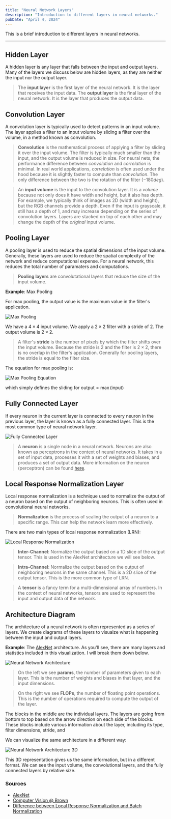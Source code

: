 ```yaml
---
title: "Neural Network Layers"
description: "Introduction to different layers in neural networks."
pubDate: "April 4, 2024"
---
```


This is a brief introduction to different layers in neural networks.

<hr>

## Hidden Layer

A hidden layer is any layer that falls between the input and output layers. Many of the layers we discuss below are hidden layers, as they are neither the input nor the output layer.

> The **input layer** is the first layer of the neural network. It is the layer that receives the input data.
> The **output layer** is the final layer of the neural network. It is the layer that produces the output data.

## Convolution Layer

A convolution layer is typically used to detect patterns in an input volume. The layer applies a filter to an input volume by sliding a filter over the volume, in a method known as convolution.

> **Convolution** is the mathematical process of applying a filter by sliding it over the input volume. The filter is typically much smaller than the input, and the output volume is reduced in size. For neural nets, the performance difference between _convolution_ and _correlation_ is minimal. In real world applications, _correlation_ is often used under the hood because it is slightly faster to compute than _convolution_. The only difference between the two is the rotation of the filter ($-180deg$).

> An **input volume** is the input to the convolution layer. It is a _volume_ because not only does it have width and height, but it also has depth. For example, we typically think of images as 2D (width and height), but the RGB channels provide a depth. Even if the input is grayscale, it still has a depth of 1, and may increase depending on the series of convolution layers. Layers are stacked on top of each other and may change the depth of the _original_ input volume.

## Pooling Layer

A pooling layer is used to reduce the spatial dimensions of the input volume. Generally, these layers are used to reduce the spatial complexity of the network and reduce computational expense. For a neural network, this reduces the total number of paramaters and computations.

> **Pooling layers** are convolutational layers that reduce the size of the input volume.

**Example**: Max Pooling

For max pooling, the output value is the maximum value in the filter's application.

![Max Pooling](../img/nn-layers/max-pooling.png)

We have a $4 \times 4$ input volume. We apply a $2 \times 2$ filter with a stride of $2$. The output volume is $2 \times 2$.

> A filter's **stride** is the number of pixels by which the filter shifts over the input volume. Because the stride is $2$ and the filter is $2 \times 2$, there is no overlap in the filter's application. Generally for pooling layers, the stride is equal to the filter size.

The equation for max pooling is:

![Max Pooling Equation](../img/nn-layers/max-pooling-equation.png)

which simply defines the sliding for $\text{output} = \max(\text{input})$

## Fully Connected Layer

If every neuron in the current layer is connected to every neuron in the previous layer, the layer is known as a fully connected layer. This is the most common type of neural network layer.

![Fully Connected Layer](../img/nn-layers/fc-layer.svg)

> A **neuron** is a single node in a neural network. Neurons are also known as perceptrons in the context of neural networks. It takes in a set of input data, processes it with a set of weights and biases, and produces a set of output data. More information on the neuron (perceptron) can be found [here](/writing/neural-networks#perceptrons).

## Local Response Normalization Layer

Local response normalization is a technique used to normalize the output of a neuron based on the output of neighboring neurons. This is often used in convolutional neural networks.

> **Normalization** is the process of scaling the output of a neuron to a specific range. This can help the network learn more effectively.

There are two main types of local response normalization (LRN):

![Local Response Normalization](../img/nn-layers/lrn.png)

> **Inter-Channel**: Normalize the output based on a 1D slice of the output tensor. This is used in the AlexNet architecture we will see below.

> **Intra-Channel**: Normalize the output based on the output of neighboring neurons in the same channel. This is a 2D slice of the output tensor. This is the more common type of LRN.

> A **tensor** is a fancy term for a multi-dimensional array of numbers. In the context of neural networks, tensors are used to represent the input and output data of the network.

## Architecture Diagram

The architecture of a neural network is often represented as a series of layers. We create diagrams of these layers to visualze what is happening between the input and output layers.

**Example**: The [AlexNet](https://en.wikipedia.org/wiki/AlexNet) architecture. As you'll see, there are many layers and statistics included in this visualization. I will break them down below.

![Neural Network Architecture](../img/nn-layers/architecture.png)

> On the left we see **params**, the number of parameters given to each layer. This is the number of weights and biases in that layer, and the input dimensions.

> On the right we see **FLOPs**, the number of floating point operations. This is the number of operations required to compute the output of the layer.

The blocks in the middle are the individual layers. The layers are going from bottom to top based on the arrow direction on each side of the blocks. These blocks include various information about the layer, including its type, filter dimensions, stride, and

We can visualize the same architecture in a different way:

![Neural Network Architecture 3D](../img/nn-layers/architecture-3d.png)

This 3D representation gives us the same information, but in a different format. We can see the input volume, the convolutional layers, and the fully connected layers by relative size.

### Sources

- [AlexNet](https://en.wikipedia.org/wiki/AlexNet)
- [Computer Vision @ Brown](https://browncsci1430.github.io/)
- [Difference between Local Response Normalization and Batch Normalization](https://towardsdatascience.com/difference-between-local-response-normalization-and-batch-normalization-272308c034ac)
